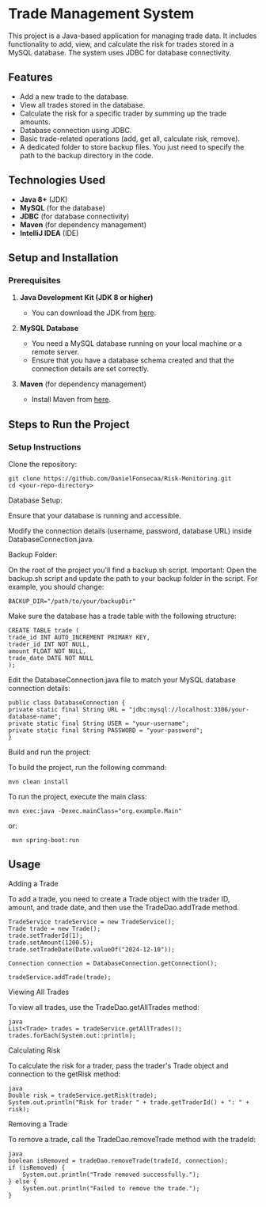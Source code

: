 # Trade Management System

This project is a Java-based application for managing trade data. It includes functionality to add, view, and calculate the risk for trades stored in a MySQL database. The system uses JDBC for database connectivity.

## Features
- Add a new trade to the database.
- View all trades stored in the database.
- Calculate the risk for a specific trader by summing up the trade amounts.
- Database connection using JDBC.
- Basic trade-related operations (add, get all, calculate risk, remove).
- A dedicated folder to store backup files. You just need to specify the path to the backup directory in the code.


## Technologies Used
- **Java 8+** (JDK)
- **MySQL** (for the database)
- **JDBC** (for database connectivity)
- **Maven** (for dependency management)
- **IntelliJ IDEA** (IDE)

## Setup and Installation

### Prerequisites

1. **Java Development Kit (JDK 8 or higher)**
   - You can download the JDK from [here](https://www.oracle.com/java/technologies/javase-jdk11-downloads.html).
   
2. **MySQL Database** 
   - You need a MySQL database running on your local machine or a remote server.
   - Ensure that you have a database schema created and that the connection details are set correctly.

3. **Maven** (for dependency management)
   - Install Maven from [here](https://maven.apache.org/download.cgi).

## Steps to Run the Project

### Setup Instructions

Clone the repository:

    git clone https://github.com/DanielFonsecaa/Risk-Monitoring.git
    cd <your-repo-directory>

Database Setup:

Ensure that your database is running and accessible.

Modify the connection details (username, password, database URL) inside DatabaseConnection.java.

Backup Folder:

On the root of the project you'll find a backup.sh script.
Important: Open the backup.sh script and update the path to your backup folder in the script.
For example, you should change:
  
    BACKUP_DIR="/path/to/your/backupDir"

Make sure the database has a trade table with the following structure:

    
    CREATE TABLE trade (
    trade_id INT AUTO_INCREMENT PRIMARY KEY,
    trader_id INT NOT NULL,
    amount FLOAT NOT NULL,
    trade_date DATE NOT NULL
    );

Edit the DatabaseConnection.java file to match your MySQL database connection details:

   
    public class DatabaseConnection {
    private static final String URL = "jdbc:mysql://localhost:3306/your-database-name";
    private static final String USER = "your-username";
    private static final String PASSWORD = "your-password";
    }

Build and run the project:

To build the project, run the following command:

    
    mvn clean install

To run the project, execute the main class:

   
    mvn exec:java -Dexec.mainClass="org.example.Main"
or:

    
     mvn spring-boot:run
    
## Usage

Adding a Trade

To add a trade, you need to create a Trade object with the trader ID, amount, and trade date, and then use the TradeDao.addTrade method.

    TradeService tradeService = new TradeService();
    Trade trade = new Trade();
    trade.setTraderId(1);
    trade.setAmount(1200.5);
    trade.setTradeDate(Date.valueOf("2024-12-10"));

    Connection connection = DatabaseConnection.getConnection();
    
    tradeService.addTrade(trade);
    
Viewing All Trades

To view all trades, use the TradeDao.getAllTrades method:

    java
    List<Trade> trades = tradeService.getAllTrades();
    trades.forEach(System.out::println);
    
Calculating Risk

To calculate the risk for a trader, pass the trader's Trade object and connection to the getRisk method:

    java
    Double risk = tradeService.getRisk(trade);
    System.out.println("Risk for trader " + trade.getTraderId() + ": " + risk);

Removing a Trade

To remove a trade, call the TradeDao.removeTrade method with the tradeId:

    java
    boolean isRemoved = tradeDao.removeTrade(tradeId, connection);
    if (isRemoved) {
        System.out.println("Trade removed successfully.");
    } else {
        System.out.println("Failed to remove the trade.");
    }
